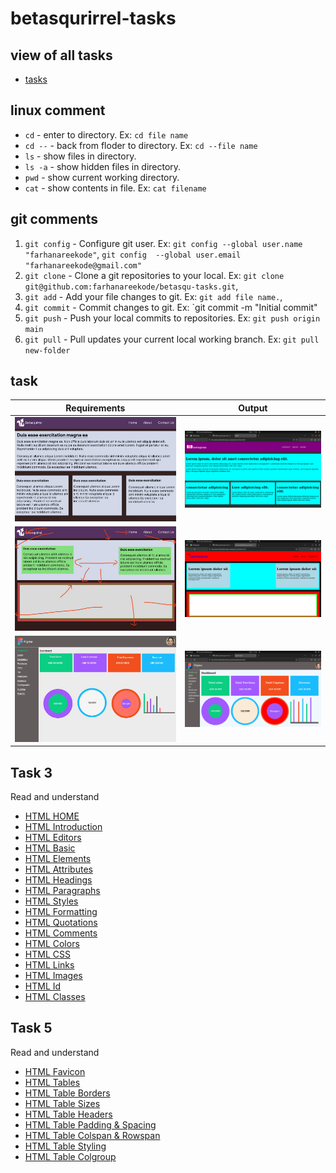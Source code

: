 # betasqurirrel-tasks

## view of all tasks
- [tasks](file:///home/fazi/betasqu-tasks/index.html)
 
## linux comment

- `cd` - enter to directory. Ex: `cd file name`
- `cd --` - back from floder to directory. Ex: `cd --file name`
- `ls` - show files in directory. 
- `ls -a` - show hidden files in directory.
- `pwd` - show  current working directory.
- `cat` - show contents in file. Ex: `cat filename`

## git comments

1. `git config` - Configure git user. Ex: `git config --global user.name "farhanareekode"`, `git config  --global user.email "farhanareekode@gmail.com"`
2. `git clone` - Clone a  git repositories to your local. Ex: `git clone git@github.com:farhanareekode/betasqu-tasks.git`, 
3. `git add` - Add your file changes to git. Ex: `git add file name.`, 
4. `git commit` - Commit changes to git. Ex: `git commit -m "Initial commit"
5. `git push` - Push your local commits to repositories. Ex: `git push origin main`
6. `git pull` - Pull updates your current local working branch. Ex: `git pull new-folder` 



## task

| Requirements                 | Output                           |
| ---------------------------- | -------------------------------- |
| ![Task 1](images/task-1.jpg) | ![Output 1](images/output-1.png) |
| ![Task 2](images/task-2.jpg) | ![Output 2](images/output-2.png) |
| ![Task 4](images/task-4.jpg) | ![Output 4](images/output-4.png) |

 
 
## Task 3

Read and understand

- [HTML HOME](https://www.w3schools.com/html/default.asp)
- [HTML Introduction](https://www.w3schools.com/html/html_intro.asp)
- [HTML Editors](https://www.w3schools.com/html/html_editors.asp)
- [HTML Basic](https://www.w3schools.com/html/html_basic.asp)
- [HTML Elements](https://www.w3schools.com/html/html_elements.asp)
- [HTML Attributes](https://www.w3schools.com/html/html_attributes.asp)
- [HTML Headings](https://www.w3schools.com/html/html_headings.asp)
- [HTML Paragraphs](https://www.w3schools.com/html/html_paragraphs.asp)
- [HTML Styles](https://www.w3schools.com/html/html_styles.asp)
- [HTML Formatting](https://www.w3schools.com/html/html_formatting.asp)
- [HTML Quotations](https://www.w3schools.com/html/html_quotation_elements.asp)
- [HTML Comments](https://www.w3schools.com/html/html_comments.asp)
- [HTML Colors](https://www.w3schools.com/html/html_colors.asp)
- [HTML CSS](https://www.w3schools.com/html/html_css.asp)
- [HTML Links](https://www.w3schools.com/html/html_links.asp)
- [HTML Images](https://www.w3schools.com/html/html_images.asp)
- [HTML Id](https://www.w3schools.com/html/html_id.asp)
- [HTML Classes](https://www.w3schools.com/html/html_classes.asp)



## Task 5

Read and understand

- [HTML Favicon](https://www.w3schools.com/html/html_favicon.asp)
- [HTML Tables](https://www.w3schools.com/html/html_tables.asp)
- [HTML Table Borders](https://www.w3schools.com/html/html_table_borders.asp)
- [HTML Table Sizes](https://www.w3schools.com/html/html_table_sizes.asp)
- [HTML Table Headers](https://www.w3schools.com/html/html_table_headers.asp)
- [HTML Table Padding & Spacing](https://www.w3schools.com/html/html_table_padding_spacing.asp)
- [HTML Table Colspan & Rowspan](https://www.w3schools.com/html/html_table_colspan_rowspan.asp)
- [HTML Table Styling](https://www.w3schools.com/html/html_table_styling.asp)
- [HTML Table Colgroup](https://www.w3schools.com/html/html_table_colgroup.asp)
